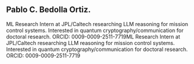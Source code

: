 ## Pablo C. Bedolla Ortiz.
ML Research Intern at JPL/Caltech researching LLM reasoning for mission control systems. Interested in quantum cryptography/communication for doctoral research. ORCID: 0009-0009-2511-7719ML Research Intern at JPL/Caltech researching LLM reasoning for mission control systems. Interested in quantum cryptography/communication for doctoral research. ORCID: 0009-0009-2511-7719
